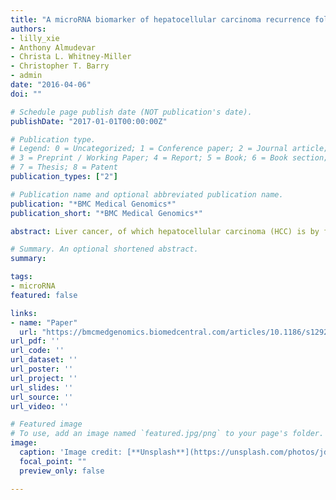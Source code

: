 ```yaml
---
title: "A microRNA biomarker of hepatocellular carcinoma recurrence following liver transplantation accounting for within-patient heterogeneity."
authors:
- lilly_xie
- Anthony Almudevar
- Christa L. Whitney-Miller
- Christopher T. Barry
- admin
date: "2016-04-06"
doi: ""

# Schedule page publish date (NOT publication's date).
publishDate: "2017-01-01T00:00:00Z"

# Publication type.
# Legend: 0 = Uncategorized; 1 = Conference paper; 2 = Journal article;
# 3 = Preprint / Working Paper; 4 = Report; 5 = Book; 6 = Book section;
# 7 = Thesis; 8 = Patent
publication_types: ["2"]

# Publication name and optional abbreviated publication name.
publication: "*BMC Medical Genomics*"
publication_short: "*BMC Medical Genomics*"

abstract: Liver cancer, of which hepatocellular carcinoma (HCC) is by far the most common type, is the second most deadly cancer (746,000 deaths in 2012). Currently, the only curative treatment for HCC is surgery to remove the malignancy (resection) or to remove the entire diseased liver followed by transplantation of healthy liver tissue. Given the shortage of healthy livers, it is crucial to provide transplants to patients that have the best chance of long-term survival. Currently, transplantation is determined via the Milan criteria—patients within Milan (single tumor < 5 cm or 2–3 tumors < 3 cm with no extrahepatic spread nor intrahepatic vascular invasion) are typically eligible for transplantation. However, combining microRNA expression profiling with the Milan criteria can improve prediction of recurrence. HCC often presents with multiple distinct tumor foci arising from local spread of a primary tumor or from the oncogenic predisposition of the diseased liver. Substantial genomic heterogeneity between tumor foci within a single patient has been reported; therefore, biomarker development must account for the possibility of highly heterogeneous genomic profiles from the same individual. MicroRNA profiling was performed on 180 HCC tumor samples from 89 patients who underwent liver transplantation at the University of Rochester Medical Center. The primary outcome was recurrence-free survival time, and patients were observed for 3 years post-transplantation. MicroRNA expression profiles were used to develop a biomarker that distinguishes HCC patients at greater risk of recurrence post-transplantation. Unsupervised clustering uncovered two distinct subgroups with vast differences in standard transplantation selection criteria and recurrence-free survival times. These subgroups were subsequently used to identify microRNAs strongly associated with HCC recurrence. Our results show that reduced expression of five specific microRNAs is significantly associated with HCC recurrence post-transplantation. MicroRNA profiling of distinct tumor foci, coupled with methods that address within-subject tumor heterogeneity, has the potential to significantly improve prediction of HCC recurrence post-transplantation. The development of a clinically applicable HCC biomarker would inform treatment options for patients and contribute to liver transplant selection criteria for practitioners.

# Summary. An optional shortened abstract.
summary: 

tags:
- microRNA
featured: false

links:
- name: "Paper"
  url: "https://bmcmedgenomics.biomedcentral.com/articles/10.1186/s12920-016-0179-4"
url_pdf: ''
url_code: ''
url_dataset: ''
url_poster: ''
url_project: ''
url_slides: ''
url_source: ''
url_video: ''

# Featured image
# To use, add an image named `featured.jpg/png` to your page's folder. 
image:
  caption: 'Image credit: [**Unsplash**](https://unsplash.com/photos/jdD8gXaTZsc)'
  focal_point: ""
  preview_only: false

---
```



